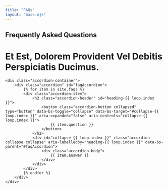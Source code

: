 ```yaml
---
title: "FAQs"
layout: "base.njk"
---
```

<div class="container py-5">
    <div class="text-center" style="max-width: 700px; margin: auto;">
        <h2 class="text-accent">Frequently Asked Questions</h2>
        <h1 class="display-5 fw-bold mb-5">Et Est, Dolorem Provident Vel Debitis Perspiciatis Ducimus.</h1>
    </div>

    <div class="accordion-container">
        <div class="accordion" id="faqAccordion">
            {% for item in site.faqs %}
            <div class="accordion-item">
                <h2 class="accordion-header" id="heading-{{ loop.index }}">
                    <button class="accordion-button collapsed" type="button" data-bs-toggle="collapse" data-bs-target="#collapse-{{ loop.index }}" aria-expanded="false" aria-controls="collapse-{{ loop.index }}">
                        {{ item.question }}
                    </button>
                </h2>
                <div id="collapse-{{ loop.index }}" class="accordion-collapse collapse" aria-labelledby="heading-{{ loop.index }}" data-bs-parent="#faqAccordion">
                    <div class="accordion-body">
                        {{ item.answer }}
                    </div>
                </div>
            </div>
            {% endfor %}
        </div>
    </div>
</div>